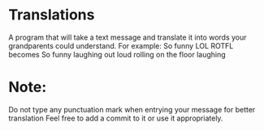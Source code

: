 # Translations
A program that will take a text message and translate it into words your grandparents could understand. 
For example: So funny LOL ROTFL becomes So funny laughing out loud rolling on the floor laughing

# Note:
Do not type any punctuation mark when entrying your message for better translation
Feel free to add a commit to it or use it appropriately.
